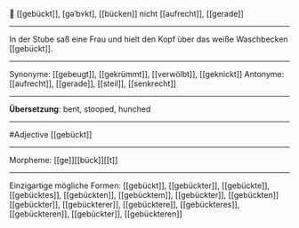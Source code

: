 🔵 [[gebückt]], [gəˈbʏkt], [[bücken]]
nicht [[aufrecht]], [[gerade]]

---
In der Stube saß eine Frau und hielt den Kopf über das weiße Waschbecken [[gebückt]].

---
Synonyme: [[gebeugt]], [[gekrümmt]], [[verwölbt]], [[geknickt]]
Antonyme: [[aufrecht]], [[gerade]], [[steil]], [[senkrecht]]

---
**Übersetzung**: 
bent, stooped, hunched

---
#Adjective [[gebückt]]

---
Morpheme:
[[ge]][[bück]][[t]]

---

Einzigartige mögliche Formen:
[[gebückt]], [[gebückter]], [[gebückte]], [[gebücktes]], [[gebückten]], [[gebücktem]], [[gebückter]], [[gebückten]]
[[gebückter]], [[gebückterer]], [[gebücktere]], [[gebückteres]], [[gebückteren]], [[gebückter]], [[gebückteren]]
